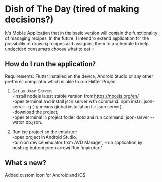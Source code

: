 # Dish of The Day (tired of making decisions?)

It's Mobile Application that in the basic version will contain the functionality of
managing recipes. In the future, I intend to extend application for the possibility of drawing
recipes and assigning them to a schedule to help undecided consumers choose what to eat :)

## How do I run the application?
Requirements: Flutter installed on the device, Android Studio or any other preffered compilator
which is able to run Flutter Project
1) Set up Json Server:  
   -install nodejs latest stable version from https://nodejs.org/en/,  
   -open terminal and install json server with command: npm install json-server -g (-g means global installation for json server),  
   -download the project,  
   -open terminal in project folder dotd and run command: json-server --watch db.json.

2) Run the project on the emulator:  
   -open project in Android Studio,  
   -turn on device emulator from AVD Manager,
   -run application by pushing button(green arrow) Run 'main.dart'  
     
## What's new?  
   Added custom icon for Android and iOS
